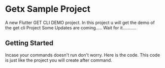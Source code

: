 # Getx Sample Project

A new Flutter GET CLI DEMO project.
In this project u will get the demo of the get cli Project
Some Updates are coming.....
Wait for it...........

## Getting Started
Incase your commands doesn't run don't worry. Here is the code. This code is just like the project you will create after command.